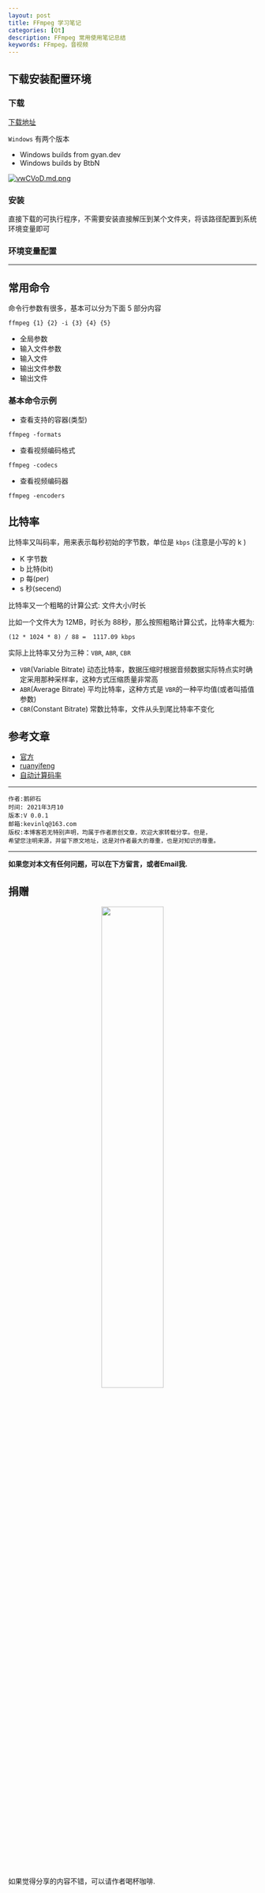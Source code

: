 ```yaml
---
layout: post
title: FFmpeg 学习笔记
categories: [Qt]
description: FFmpeg 常用使用笔记总结
keywords: FFmpeg，音视频
---
```



## 下载安装配置环境

### 下载

[下载地址](https://www.ffmpeg.org/download.html)

`Windows` 有两个版本

- Windows builds from gyan.dev
- Windows builds by BtbN

[![vwCVoD.md.png](https://s1.ax1x.com/2022/08/15/vwCVoD.md.png)](https://imgtu.com/i/vwCVoD)

### 安装

直接下载的可执行程序，不需要安装直接解压到某个文件夹，将该路径配置到系统环境变量即可

### 环境变量配置


---

## 常用命令

命令行参数有很多，基本可以分为下面 5 部分内容

```
ffmpeg {1} {2} -i {3} {4} {5}
```

- 全局参数
- 输入文件参数
- 输入文件
- 输出文件参数
- 输出文件

### 基本命令示例

- 查看支持的容器(类型)
```
ffmpeg -formats
```

- 查看视频编码格式
```
ffmpeg -codecs
```

- 查看视频编码器
```
ffmpeg -encoders
```

## 比特率

比特率又叫码率，用来表示每秒初始的字节数，单位是 `kbps` (注意是小写的 k )

- K 字节数
- b 比特(bit)
- p 每(per)
- s 秒(secend)

比特率又一个粗略的计算公式: 文件大小/时长

比如一个文件大为 12MB，时长为 88秒，那么按照粗略计算公式，比特率大概为:

```
(12 * 1024 * 8) / 88 =  1117.09 kbps
```

实际上比特率又分为三种：`VBR`, `ABR`, `CBR`

- `VBR`(Variable Bitrate) 动态比特率，数据压缩时根据音频数据实际特点实时确定采用那种采样率，这种方式压缩质量非常高
- `ABR`(Average Bitrate) 平均比特率，这种方式是 `VBR`的一种平均值(或者叫插值参数)
- `CBR`(Constant Bitrate) 常数比特率，文件从头到尾比特率不变化



## 参考文章

- [官方](https://ffmpeg.org/ffmpeg.html)
- [ruanyifeng](https://www.ruanyifeng.com/blog/2020/01/ffmpeg.html)
- [自动计算码率](https://toolstud.io/video/bitrate.php?imagewidth=1920&imageheight=1080&colordepth=24&framerate=60)

******

    作者:鹅卵石
    时间: 2021年3月10
    版本:V 0.0.1
    邮箱:kevinlq@163.com
	版权:本博客若无特别声明，均属于作者原创文章，欢迎大家转载分享。但是，
	希望您注明来源，并留下原文地址，这是对作者最大的尊重，也是对知识的尊重。

<!-- more -->



---

**如果您对本文有任何问题，可以在下方留言，或者Email我.**

## 捐赠

<center>
<img src="https://s1.ax1x.com/2022/08/15/vw9gMt.png" width="50%" height="50%" />
</center>

如果觉得分享的内容不错，可以请作者喝杯咖啡.